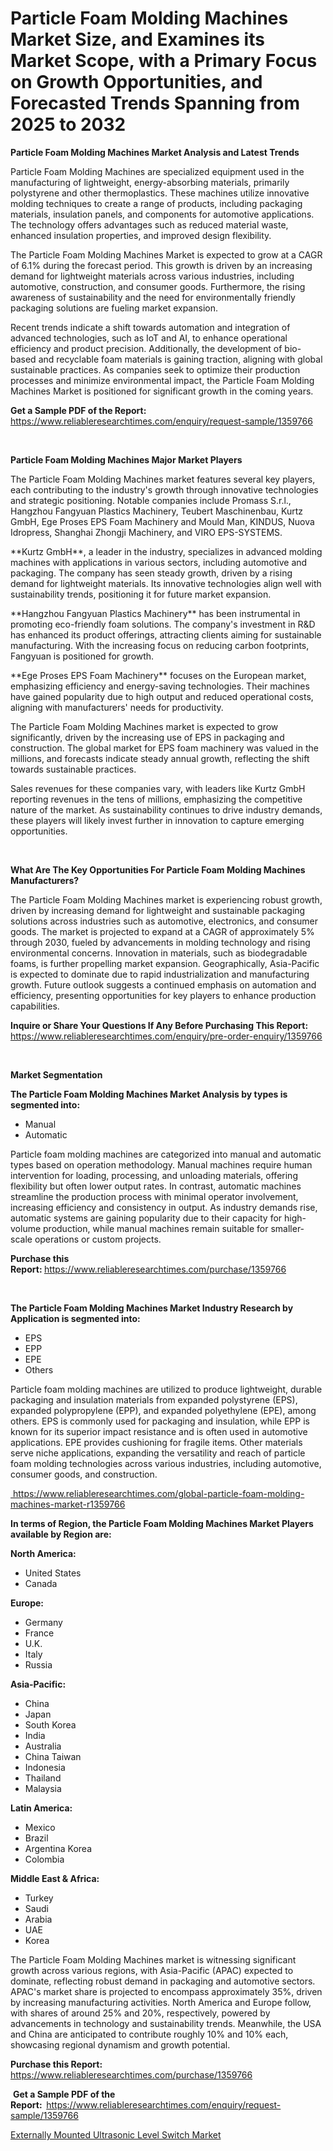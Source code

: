 <p><h1>Particle Foam Molding Machines Market Size, and Examines its Market Scope, with a Primary Focus on Growth Opportunities, and Forecasted Trends Spanning from 2025 to 2032</h1></p><p><strong>Particle Foam Molding Machines Market Analysis and Latest Trends</strong></p>
<p><p>Particle Foam Molding Machines are specialized equipment used in the manufacturing of lightweight, energy-absorbing materials, primarily polystyrene and other thermoplastics. These machines utilize innovative molding techniques to create a range of products, including packaging materials, insulation panels, and components for automotive applications. The technology offers advantages such as reduced material waste, enhanced insulation properties, and improved design flexibility.</p><p>The Particle Foam Molding Machines Market is expected to grow at a CAGR of 6.1% during the forecast period. This growth is driven by an increasing demand for lightweight materials across various industries, including automotive, construction, and consumer goods. Furthermore, the rising awareness of sustainability and the need for environmentally friendly packaging solutions are fueling market expansion. </p><p>Recent trends indicate a shift towards automation and integration of advanced technologies, such as IoT and AI, to enhance operational efficiency and product precision. Additionally, the development of bio-based and recyclable foam materials is gaining traction, aligning with global sustainable practices. As companies seek to optimize their production processes and minimize environmental impact, the Particle Foam Molding Machines Market is positioned for significant growth in the coming years.</p></p>
<p><strong>Get a Sample PDF of the Report:&nbsp;</strong> <a href="https://www.reliableresearchtimes.com/enquiry/request-sample/1359766?utm_campaign=3363&utm_medium=2&utm_source=Github&utm_content=ia&utm_term=22032025&utm_id=particle-foam-molding-machines">https://www.reliableresearchtimes.com/enquiry/request-sample/1359766</a></p>
<p>&nbsp;</p>
<p><strong>Particle Foam Molding Machines Major Market Players</strong></p>
<p><p>The Particle Foam Molding Machines market features several key players, each contributing to the industry's growth through innovative technologies and strategic positioning. Notable companies include Promass S.r.l., Hangzhou Fangyuan Plastics Machinery, Teubert Maschinenbau, Kurtz GmbH, Ege Proses EPS Foam Machinery and Mould Man, KINDUS, Nuova Idropress, Shanghai Zhongji Machinery, and VIRO EPS-SYSTEMS.</p><p>**Kurtz GmbH**, a leader in the industry, specializes in advanced molding machines with applications in various sectors, including automotive and packaging. The company has seen steady growth, driven by a rising demand for lightweight materials. Its innovative technologies align well with sustainability trends, positioning it for future market expansion.</p><p>**Hangzhou Fangyuan Plastics Machinery** has been instrumental in promoting eco-friendly foam solutions. The company's investment in R&D has enhanced its product offerings, attracting clients aiming for sustainable manufacturing. With the increasing focus on reducing carbon footprints, Fangyuan is positioned for growth.</p><p>**Ege Proses EPS Foam Machinery** focuses on the European market, emphasizing efficiency and energy-saving technologies. Their machines have gained popularity due to high output and reduced operational costs, aligning with manufacturers' needs for productivity.</p><p>The Particle Foam Molding Machines market is expected to grow significantly, driven by the increasing use of EPS in packaging and construction. The global market for EPS foam machinery was valued in the millions, and forecasts indicate steady annual growth, reflecting the shift towards sustainable practices.</p><p>Sales revenues for these companies vary, with leaders like Kurtz GmbH reporting revenues in the tens of millions, emphasizing the competitive nature of the market. As sustainability continues to drive industry demands, these players will likely invest further in innovation to capture emerging opportunities.</p></p>
<p>&nbsp;</p>
<p><strong>What Are The Key Opportunities For Particle Foam Molding Machines Manufacturers?</strong></p>
<p><p>The Particle Foam Molding Machines market is experiencing robust growth, driven by increasing demand for lightweight and sustainable packaging solutions across industries such as automotive, electronics, and consumer goods. The market is projected to expand at a CAGR of approximately 5% through 2030, fueled by advancements in molding technology and rising environmental concerns. Innovation in materials, such as biodegradable foams, is further propelling market expansion. Geographically, Asia-Pacific is expected to dominate due to rapid industrialization and manufacturing growth. Future outlook suggests a continued emphasis on automation and efficiency, presenting opportunities for key players to enhance production capabilities.</p></p>
<p><strong>Inquire or Share Your Questions If Any Before Purchasing This Report:</strong> <a href="https://www.reliableresearchtimes.com/enquiry/pre-order-enquiry/1359766?utm_campaign=3363&utm_medium=2&utm_source=Github&utm_content=ia&utm_term=22032025&utm_id=particle-foam-molding-machines">https://www.reliableresearchtimes.com/enquiry/pre-order-enquiry/1359766</a></p>
<p>&nbsp;</p>
<p><strong>Market Segmentation</strong></p>
<p><strong>The Particle Foam Molding Machines Market Analysis by types is segmented into:</strong></p>
<p><ul><li>Manual</li><li>Automatic</li></ul></p>
<p><p>Particle foam molding machines are categorized into manual and automatic types based on operation methodology. Manual machines require human intervention for loading, processing, and unloading materials, offering flexibility but often lower output rates. In contrast, automatic machines streamline the production process with minimal operator involvement, increasing efficiency and consistency in output. As industry demands rise, automatic systems are gaining popularity due to their capacity for high-volume production, while manual machines remain suitable for smaller-scale operations or custom projects.</p></p>
<p><strong>Purchase this Report:&nbsp;</strong><a href="https://www.reliableresearchtimes.com/purchase/1359766?utm_campaign=3363&utm_medium=2&utm_source=Github&utm_content=ia&utm_term=22032025&utm_id=particle-foam-molding-machines">https://www.reliableresearchtimes.com/purchase/1359766</a></p>
<p>&nbsp;</p>
<p><strong>The Particle Foam Molding Machines Market Industry Research by Application is segmented into:</strong></p>
<p><ul><li>EPS</li><li>EPP</li><li>EPE</li><li>Others</li></ul></p>
<p><p>Particle foam molding machines are utilized to produce lightweight, durable packaging and insulation materials from expanded polystyrene (EPS), expanded polypropylene (EPP), and expanded polyethylene (EPE), among others. EPS is commonly used for packaging and insulation, while EPP is known for its superior impact resistance and is often used in automotive applications. EPE provides cushioning for fragile items. Other materials serve niche applications, expanding the versatility and reach of particle foam molding technologies across various industries, including automotive, consumer goods, and construction.</p></p>
<p><a href="https://www.reliableresearchtimes.com/global-particle-foam-molding-machines-market-r1359766?utm_campaign=3363&utm_medium=2&utm_source=Github&utm_content=ia&utm_term=22032025&utm_id=particle-foam-molding-machines">&nbsp;https://www.reliableresearchtimes.com/global-particle-foam-molding-machines-market-r1359766</a></p>
<p><strong>In terms of Region, the Particle Foam Molding Machines Market Players available by Region are:</strong></p>
<p>
    <p> <strong> North America: </strong>
        <ul>
            <li>United States</li>
            <li>Canada</li>
        </ul>
        </p> 
    <p> <strong> Europe: </strong>
        <ul>
            <li>Germany</li>
            <li>France</li>
            <li>U.K.</li>
            <li>Italy</li>
            <li>Russia</li>
        </ul>
        </p> 
    <p> <strong> Asia-Pacific: </strong>
        <ul>
            <li>China</li>
            <li>Japan</li>
            <li>South Korea</li>
            <li>India</li>
            <li>Australia</li>
            <li>China Taiwan</li>
            <li>Indonesia</li>
            <li>Thailand</li>
            <li>Malaysia</li>
        </ul>
        </p> 
    <p> <strong> Latin America: </strong>
        <ul>
            <li>Mexico</li>
            <li>Brazil</li>
            <li>Argentina Korea</li>
            <li>Colombia</li>
        </ul>
        </p> 
    <p> <strong> Middle East & Africa: </strong>
        <ul>
            <li>Turkey</li>
            <li>Saudi</li>
            <li>Arabia</li>
            <li>UAE</li>
            <li>Korea</li>
        </ul>
    </p>
    </p>
<p><p>The Particle Foam Molding Machines market is witnessing significant growth across various regions, with Asia-Pacific (APAC) expected to dominate, reflecting robust demand in packaging and automotive sectors. APAC's market share is projected to encompass approximately 35%, driven by increasing manufacturing activities. North America and Europe follow, with shares of around 25% and 20%, respectively, powered by advancements in technology and sustainability trends. Meanwhile, the USA and China are anticipated to contribute roughly 10% and 10% each, showcasing regional dynamism and growth potential.</p></p>
<p><strong>Purchase this Report: </strong><a href="https://www.reliableresearchtimes.com/purchase/1359766?utm_campaign=3363&utm_medium=2&utm_source=Github&utm_content=ia&utm_term=22032025&utm_id=particle-foam-molding-machines">https://www.reliableresearchtimes.com/purchase/1359766</a></p>
<p>&nbsp;<strong>Get a Sample PDF of the Report:&nbsp;&nbsp;</strong><a href="https://www.reliableresearchtimes.com/enquiry/request-sample/1359766?utm_campaign=3363&utm_medium=2&utm_source=Github&utm_content=ia&utm_term=22032025&utm_id=particle-foam-molding-machines">https://www.reliableresearchtimes.com/enquiry/request-sample/1359766</a></p>
<p><strong></strong></p>
<p><p><a href="https://github.com/shamstirroc7/Market-Research-Report-List-1/blob/main/externally-mounted-ultrasonic-level-switch-market.md?utm_campaign=3363&utm_medium=2&utm_source=Github&utm_content=ia&utm_term=22032025&utm_id=particle-foam-molding-machines">Externally Mounted Ultrasonic Level Switch Market</a></p></p>